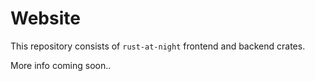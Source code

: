# Website

This repository consists of `rust-at-night` frontend and backend crates.

More info coming soon..
